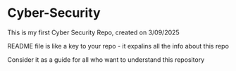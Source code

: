 # Cyber-Security
This is my first Cyber Security Repo, created on 3/09/2025

README file is like a key to your repo - it expalins all the info about this repo

Consider it as a guide for all who want to understand this repository
